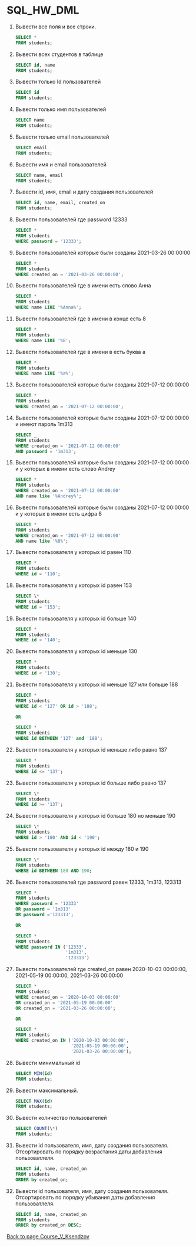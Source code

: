 # SQL_HW_DML

1. Вывести все поля и все строки.

	```SQL
	SELECT *
	FROM students;
	```

2. Вывести всех студентов в таблице

	```SQL
	SELECT id, name
	FROM students;
	```

3. Вывести только Id пользователей

	```SQL
	SELECT id
	FROM students;
	```

4. Вывести только имя пользователей

	```SQL
	SELECT name
	FROM students;
	```

5. Вывести только email пользователей

	```SQL
	SELECT email
	FROM students;
	```

6. Вывести имя и email пользователей

	```SQL
	SELECT name, email
	FROM students;
	```

7.  Вывести id, имя, email и дату создания пользователей

	```SQL
	SELECT id, name, email, created_on
	FROM students;
	```

8. Вывести пользователей где password 12333

	```SQL
	SELECT *
	FROM students
	WHERE password = '12333';
	```

9. Вывести пользователей которые были созданы 2021-03-26 00:00:00

	```SQL
	SELECT *
	FROM students
	WHERE created_on = '2021-03-26 00:00:00';
	```

10. Вывести пользователей где в имени есть слово Анна

	```SQL
	SELECT *
	FROM students
	WHERE name LIKE '%Anna%';
	```

11. Вывести пользователей где в имени в конце есть 8

	```SQL
	SELECT *
	FROM students
	WHERE name LIKE '%8';
	```

12. Вывести пользователей где в имени в есть буква а

	```SQL
	SELECT *
	FROM students
	WHERE name LIKE '%a%';
	```

13. Вывести пользователей которые были созданы 2021-07-12 00:00:00

	```SQL
	SELECT *
	FROM students
	WHERE created_on = '2021-07-12 00:00:00';
	```

14. Вывести пользователей которые были созданы 2021-07-12 00:00:00 и имеют пароль 1m313

	```SQL
	SELECT _
	FROM students
	WHERE created_on = '2021-07-12 00:00:00'
	AND password = '1m313';
	```

15. Вывести пользователей которые были созданы 2021-07-12 00:00:00 и у которых в имени есть слово Andrey

	```SQL
	SELECT *
	FROM students
	WHERE created_on = '2021-07-12 00:00:00'
	AND name like '%Andrey%';
	```

16. Вывести пользователей которые были созданы 2021-07-12 00:00:00 и у которых в имени есть цифра 8

	```SQL
	SELECT *
	FROM students
	WHERE created_on = '2021-07-12 00:00:00'
	AND name like '%8%';
	```

17. Вывести пользователя у которых id равен 110

	```SQL
	SELECT *
	FROM students
	WHERE id = '110';
	```

18. Вывести пользователя у которых id равен 153

	```SQL
	SELECT \*
	FROM students
	WHERE id = '153';
	```

19. Вывести пользователя у которых id больше 140

	```SQL
	SELECT *
	FROM students
	WHERE id > '140';
	```

20. Вывести пользователя у которых id меньше 130

	```SQL
	SELECT *
	FROM students
	WHERE id < '130';
	```

21. Вывести пользователя у которых id меньше 127 или больше 188

	```SQL
	SELECT *
	FROM students
	WHERE id < '127' OR id > '188';

	OR

	SELECT *
	FROM students
	WHERE id BETWEEN '127' and '188';
	```

22. Вывести пользователя у которых id меньше либо равно 137

	```SQL
	SELECT *
	FROM students
	WHERE id <= '137';
	```

23. Вывести пользователя у которых id больше либо равно 137

	```SQL
	SELECT \*
	FROM students
	WHERE id >= '137';
	```

24. Вывести пользователя у которых id больше 180 но меньше 190

	```SQL
	SELECT \*
	FROM students
	WHERE id > '180' AND id < '190';
	```

25. Вывести пользователя у которых id между 180 и 190

	```SQL
	SELECT \*
	FROM students
	WHERE id BETWEEN 180 AND 190;
	```

26. Вывести пользователей где password равен 12333, 1m313, 123313

	```SQL
	SELECT *
	FROM students
	WHERE password = '12333'
	OR password = '1m313'
	OR password ='123313';

	OR

	SELECT *
	FROM students
	WHERE password IN ('12333',
					   '1m313',
					   '123313')
	```

27. Вывести пользователей где created_on равен 2020-10-03 00:00:00, 2021-05-19 00:00:00, 2021-03-26 00:00:00

	```SQL
	SELECT *
	FROM students
	WHERE created_on = '2020-10-03 00:00:00'
	OR created_on = '2021-05-19 00:00:00'
	OR created_on = '2021-03-26 00:00:00';

	OR

	SELECT *
	FROM students
	WHERE created_on IN ('2020-10-03 00:00:00',
						 '2021-05-19 00:00:00',
						 '2021-03-26 00:00:00');
	```

28. Вывести минимальный id

	```SQL
	SELECT MIN(id)
	FROM students;
	```

29. Вывести максимальный.

	```SQL
	SELECT MAX(id)
	FROM students;
	```

30. Вывести количество пользователей

	```SQL
	SELECT COUNT(\*)
	FROM students;
	```

31. Вывести id пользователя, имя, дату создания пользователя. Отсортировать по порядку возрастания даты добавления пользоватлеля.

	```SQL
	SELECT id, name, created_on
	FROM students
	ORDER by created_on;
	```

32. Вывести id пользователя, имя, дату создания пользователя. Отсортировать по порядку убывания даты добавления пользоватлеля.

	```SQL
	SELECT id, name, created_on
	FROM students
	ORDER by created_on DESC;
	```
[Back to page Course_V_Ksendzov](https://yuliakondratsiuk.github.io/Course_V_Ksendzov/) 
